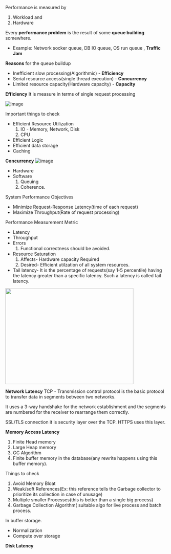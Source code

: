 Performance is measured by 
1. Workload and
2. Hardware

Every **performance problem** is the result of some **queue building** somewhere.
* Example: Network socker queue, DB IO queue, OS run queue , **Traffic Jam**

**Reasons** for the queue buildup
* Inefficient slow processing(Algorithmic) - **Efficiency**
* Serial resource access(single thread execution) - **Concurrency**
* Limited resource capacity(Hardware capacity) - **Capacity**

**Efficiency**
It is measure in terms of single request processing

![image](https://github.com/user-attachments/assets/0ea3ac47-6812-4469-a6f6-95786604008a)

Important things to check
* Efficient Resource Utilization
  1. IO - Memory, Network, Disk
  2. CPU
* Efficient Logic
* Efficient data storage
* Caching

**Concurrency**
![image](https://github.com/user-attachments/assets/349a5637-4b4d-485a-97b9-54ab81d624e4)
* Hardware
* Software
  1. Queuing
  2. Coherence.

System Performance Objectives
* Minimize Request-Response Latency(time of each request)
* Maximize Throughput(Rate of request processing)

Performance Measurement Metric
* Latency
* Throughput
* Errors
    1. Functional correctness should be avoided.
* Resource Saturation
  1. Affects- Hardware capacity Required
  2. Desired- Efficient utilzation of all system resources.
* Tail latency- It is the percentage of requests(say 1-5 percentile) having the latency greater than a specific latency. Such a latency is called tail latency.
<img src="https://github.com/user-attachments/assets/f8e7a34d-8d2f-4ed5-ad02-acf3d9023df4" width="400" height="300" />



**Network Latency**
TCP - Transmission control protocol is the basic protocol to transfer data in segments between two networks.

It uses a 3-way handshake for the network establishment and the segments are numbered for the receiver to rearrange them correctly.

SSL/TLS connection
it is security layer over the TCP.
HTTPS uses this layer.

**Memory Access Latency**
1. Finite Head memory
2. Large Heap memory
3. GC Algorithm
4. Finite buffer memory in the database(any rewrite happens using this buffer memory).


Things to check
1. Avoid Memory Bloat
2. Weak/soft References(Ex: this reference tells the Garbage collector to prioritize its collection in case of unusage)
3. Multiple smaller Processes(this is better than a single big process)
4. Garbage Collection Algorithm( suitable algo for live process and batch process.

In buffer storage.
* Normalization
* Compute over storage

**Disk Latency**



